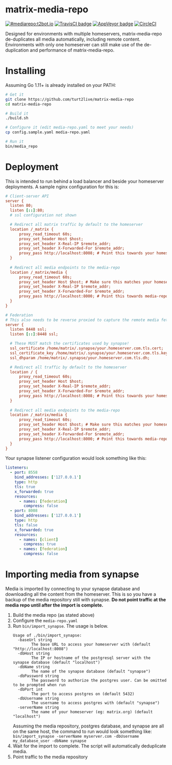 # matrix-media-repo

[![#mediarepo:t2bot.io](https://img.shields.io/badge/matrix-%23mediarepo:t2bot.io-brightgreen.svg)](https://matrix.to/#/#mediarepo:t2bot.io)
[![TravisCI badge](https://travis-ci.org/turt2live/matrix-media-repo.svg?branch=master)](https://travis-ci.org/turt2live/matrix-media-repo)
[![AppVeyor badge](https://ci.appveyor.com/api/projects/status/github/turt2live/matrix-media-repo?branch=master&svg=true)](https://ci.appveyor.com/project/turt2live/matrix-media-repo)
[![CircleCI](https://circleci.com/gh/turt2live/matrix-media-repo/tree/master.svg?style=svg)](https://circleci.com/gh/turt2live/matrix-media-repo/tree/master)

Designed for environments with multiple homeservers, matrix-media-repo de-duplicates all media automatically, including remote content. Environments with only one homeserver can still make use of the de-duplication and performance of matrix-media-repo.

# Installing

Assuming Go 1.11+ is already installed on your PATH:
```bash
# Get it
git clone https://github.com/turt2live/matrix-media-repo
cd matrix-media-repo

# Build it
./build.sh

# Configure it (edit media-repo.yaml to meet your needs)
cp config.sample.yaml media-repo.yaml

# Run it
bin/media_repo
```

# Deployment

This is intended to run behind a load balancer and beside your homeserver deployments. A sample nginx configuration for this is:

```ini
# Client-server API
server {
  listen 80;
  listen [::]:80;
  # ssl configuration not shown

  # Redirect all matrix traffic by default to the homeserver
  location /_matrix {
      proxy_read_timeout 60s;
      proxy_set_header Host $host;
      proxy_set_header X-Real-IP $remote_addr;
      proxy_set_header X-Forwarded-For $remote_addr;
      proxy_pass http://localhost:8008; # Point this towards your homeserver
  }
  
  # Redirect all media endpoints to the media-repo
  location /_matrix/media {
      proxy_read_timeout 60s;
      proxy_set_header Host $host; # Make sure this matches your homeserver in media-repo.yaml
      proxy_set_header X-Real-IP $remote_addr;
      proxy_set_header X-Forwarded-For $remote_addr;
      proxy_pass http://localhost:8000; # Point this towards media-repo
  }
}

# Federation
# This also needs to be reverse proxied to capture the remote media fetching from other servers
server {
  listen 8448 ssl;
  listen [::]:8448 ssl;

  # These MUST match the certificates used by synapse!
  ssl_certificate /home/matrix/.synapse/your.homeserver.com.tls.cert;
  ssl_certificate_key /home/matrix/.synapse/your.homeserver.com.tls.key;
  ssl_dhparam /home/matrix/.synapse/your.homeserver.com.tls.dh;

  # Redirect all traffic by default to the homeserver
  location / {
      proxy_read_timeout 60s;
      proxy_set_header Host $host;
      proxy_set_header X-Real-IP $remote_addr;
      proxy_set_header X-Forwarded-For $remote_addr;
      proxy_pass http://localhost:8008; # Point this towards your homeserver
  }
  
  # Redirect all media endpoints to the media-repo
  location /_matrix/media {
      proxy_read_timeout 60s;
      proxy_set_header Host $host; # Make sure this matches your homeserver in media-repo.yaml
      proxy_set_header X-Real-IP $remote_addr;
      proxy_set_header X-Forwarded-For $remote_addr;
      proxy_pass http://localhost:8000; # Point this towards media-repo
  }
}
```

Your synapse listener configuration would look something like this:
```yaml
listeners:
  - port: 8558
    bind_addresses: ['127.0.0.1']
    type: http
    tls: true
    x_forwarded: true
    resources:
      - names: [federation]
        compress: false
  - port: 8008
    bind_addresses: ['127.0.0.1']
    type: http
    tls: false
    x_forwarded: true
    resources:
      - names: [client]
        compress: true
      - names: [federation]
        compress: false
```

# Importing media from synapse

Media is imported by connecting to your synapse database and downloading all the content from the homeserver. This is so you have a backup of the media repository still with synapse. **Do not point traffic at the media repo until after the import is complete.**

1. Build the media repo (as stated above)
2. Configure the `media-repo.yaml`
3. Run `bin/import_synapse`. The usage is below. 
    ```
    Usage of ./bin/import_synapse:
      -baseUrl string
            The base URL to access your homeserver with (default "http://localhost:8008")
      -dbHost string
            The IP or hostname of the postgresql server with the synapse database (default "localhost")
      -dbName string
            The name of the synapse database (default "synapse")
      -dbPassword string
            The password to authorize the postgres user. Can be omitted to be prompted when run
      -dbPort int
            The port to access postgres on (default 5432)
      -dbUsername string
            The username to access postgres with (default "synapse")
      -serverName string
            The name of your homeserver (eg: matrix.org) (default "localhost")
    ```
    Assuming the media repository, postgres database, and synapse are all on the same host, the command to run would look something like: `bin/import_synapse -serverName myserver.com -dbUsername my_database_user -dbName synapse`
4. Wait for the import to complete. The script will automatically deduplicate media.
5. Point traffic to the media repository
